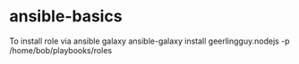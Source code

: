# ansible-basics

To install role via ansible galaxy
ansible-galaxy install geerlingguy.nodejs -p /home/bob/playbooks/roles
